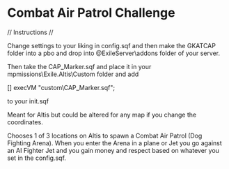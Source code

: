 # Combat Air Patrol Challenge

// Instructions //

Change settings to your liking in config.sqf and then make the GKATCAP folder into a pbo and drop into
@ExileServer\addons folder of your server.

Then take the CAP_Marker.sqf and place it in your mpmissions\Exile.Altis\Custom folder and add

[] execVM "custom\CAP_Marker.sqf";

to your init.sqf

Meant for Altis but could be altered for any map if you change the coordinates.

Chooses 1 of 3 locations on Altis to spawn a Combat Air Patrol (Dog Fighting Arena).  When you enter the Arena in a plane or Jet you go against an AI Fighter Jet and you gain money and respect based on whatever you set in the config.sqf.
